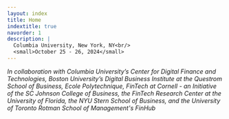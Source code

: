 ```yaml
---
layout: index
title: Home
indextitle: true
navorder: 1
description: |
  Columbia University, New York, NY<br/>
  <small>October 25 - 26, 2024</small>
---
```


*In collaboration with Columbia University’s Center for Digital Finance and Technologies, Boston University’s Digital Business Institute at the Questrom School of Business, Ecole Polytechnique, FinTech at Cornell - an Initiative of the SC Johnson College of Business, the FinTech Research Center at the University of Florida, the NYU Stern School of Business, and the University of Toronto Rotman School of Management's FinHub*
